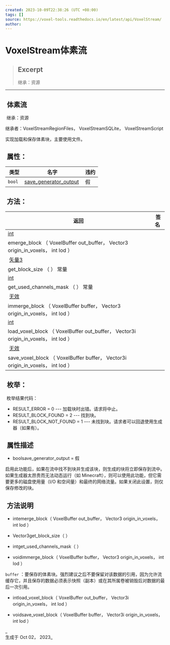 ```yaml
---
created: 2023-10-09T22:38:26 (UTC +08:00)
tags: []
source: https://voxel-tools.readthedocs.io/en/latest/api/VoxelStream/
author: 
---
```


# VoxelStream体素流

> ## Excerpt
> 继承：资源

---
##  体素流

 继承：资源

  
继承者：VoxelStreamRegionFiles， VoxelStreamSQLite， VoxelStreamScript

  
实现加载和保存体素块，主要使用文件。

##  属性：

|  类型 |  名字 |  违约 |
| --- | --- | --- |
| `bool` | [save\_generator\_output](https://voxel-tools.readthedocs.io/en/latest/api/VoxelStream/#i_save_generator_output) |  假 |

##  方法：

|  返回 |  签名 |
| --- | --- |
| [int](https://docs.godotengine.org/en/stable/classes/class_int.html) |   
emerge\_block （ VoxelBuffer out\_buffer， Vector3 origin\_in\_voxels， int lod ） |
|  [矢量3](https://docs.godotengine.org/en/stable/classes/class_vector3.html) |   
get\_block\_size （ ） 常量 |
| [int](https://docs.godotengine.org/en/stable/classes/class_int.html) |   
get\_used\_channels\_mask （ ） 常量 |
|  [无效](https://voxel-tools.readthedocs.io/en/latest/api/VoxelStream/#) |   
immerge\_block （ VoxelBuffer buffer， Vector3 origin\_in\_voxels， int lod ） |
| [int](https://docs.godotengine.org/en/stable/classes/class_int.html) |   
load\_voxel\_block （ VoxelBuffer out\_buffer， Vector3i origin\_in\_voxels， int lod ） |
|  [无效](https://voxel-tools.readthedocs.io/en/latest/api/VoxelStream/#) |   
save\_voxel\_block （ VoxelBuffer buffer， Vector3i origin\_in\_voxels， int lod ） |

##  枚举：

 枚举结果代码：

-     
    RESULT\_ERROR = 0 --- 加载块时出错。请求将中止。
-     
    RESULT\_BLOCK\_FOUND = 2 --- 找到块。
-     
    RESULT\_BLOCK\_NOT\_FOUND = 1 --- 未找到块。请求者可以回退使用生成器（如果有）。

##  属性描述

-     
    boolsave\_generator\_output = 假

  
启用此功能后，如果在流中找不到块并生成该块，则生成的块将立即保存到流中。如果生成器太昂贵而无法动态运行（如 Minecraft），则可以使用此功能，但它需要更多的磁盘使用量（I/O 和空间量）和最终的网络流量。如果关闭此设置，则仅保存修改的块。

##  方法说明

-     
    intemerge\_block（ VoxelBuffer out\_buffer， Vector3 origin\_in\_voxels， int lod ）
    
-     
    Vector3get\_block\_size（ ）
    
-     
    intget\_used\_channels\_mask（ ）
    
-     
    voidimmerge\_block（ VoxelBuffer buffer， Vector3 origin\_in\_voxels， int lod ）
    

  
`buffer` ：要保存的体素块。强烈建议之后不要保留对该数据的引用，因为允许流缓存它，并且保存的数据必须表示快照（副本）或在其所属卷被销毁后对数据的最后一次引用。

-     
    intload\_voxel\_block（ VoxelBuffer out\_buffer， Vector3i origin\_in\_voxels， int lod ）
    
-     
    voidsave\_voxel\_block（ VoxelBuffer buffer， Vector3i origin\_in\_voxels， int lod ）
    

_  
生成于 Oct 02， 2023_
